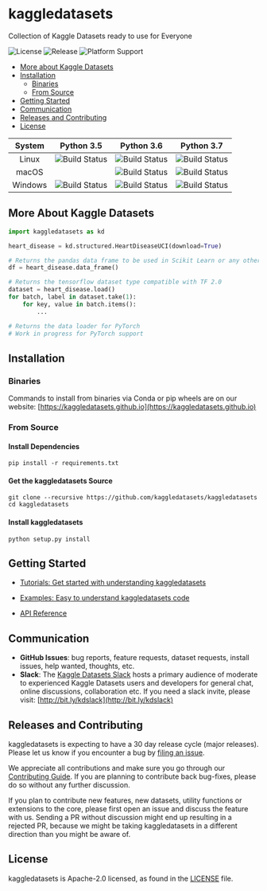 # kaggledatasets

Collection of Kaggle Datasets ready to use for Everyone

![License](https://img.shields.io/github/license/kaggledatasets/kaggledatasets) 
![Release](https://img.shields.io/github/v/release/kaggledatasets/kaggledatasets)
![Platform Support](https://img.shields.io/pypi/pyversions/kaggledatasets)

- [More about Kaggle Datasets](#more-about-kaggle-datasets)
- [Installation](#installation)
  - [Binaries](#binaries)
  - [From Source](#from-source)
- [Getting Started](#getting-started)
- [Communication](#communication)
- [Releases and Contributing](#releases-and-contributing)
- [License](#license)

|  System |                                Python 3.5                               |                                Python 3.6                               |                                Python 3.7                               |
|:-------:|:-----------------------------------------------------------------------:|:-----------------------------------------------------------------------:|:-----------------------------------------------------------------------:|
|  Linux  | ![Build Status](https://travis-matrix-badges.herokuapp.com/repos/kaggledatasets/kaggledatasets/branches/master/1) | ![Build Status](https://travis-matrix-badges.herokuapp.com/repos/kaggledatasets/kaggledatasets/branches/master/2) | ![Build Status](https://travis-matrix-badges.herokuapp.com/repos/kaggledatasets/kaggledatasets/branches/master/3) |
|  macOS  |                                                                         | ![Build Status](https://travis-matrix-badges.herokuapp.com/repos/kaggledatasets/kaggledatasets/branches/master/4) | ![Build Status](https://travis-matrix-badges.herokuapp.com/repos/kaggledatasets/kaggledatasets/branches/master/5) |
| Windows | ![Build Status](https://travis-matrix-badges.herokuapp.com/repos/kaggledatasets/kaggledatasets/branches/master/6) | ![Build Status](https://travis-matrix-badges.herokuapp.com/repos/kaggledatasets/kaggledatasets/branches/master/7) | ![Build Status](https://travis-matrix-badges.herokuapp.com/repos/kaggledatasets/kaggledatasets/branches/master/8) |

## More About Kaggle Datasets

```python
import kaggledatasets as kd

heart_disease = kd.structured.HeartDiseaseUCI(download=True)

# Returns the pandas data frame to be used in Scikit Learn or any other framework
df = heart_disease.data_frame()

# Returns the tensorflow dataset type compatible with TF 2.0
dataset = heart_disease.load()
for batch, label in dataset.take(1):
	for key, value in batch.items():
        ...

# Returns the data loader for PyTorch
# Work in progress for PyTorch support
```

## Installation

### Binaries

Commands to install from binaries via Conda or pip wheels are on our website: [https://kaggledatasets.github.io](https://kaggledatasets.github.io)

### From Source

#### Install Dependencies

```
pip install -r requirements.txt
```

#### Get the kaggledatasets Source

```
git clone --recursive https://github.com/kaggledatasets/kaggledatasets
cd kaggledatasets
```

#### Install kaggledatasets

```
python setup.py install
```

## Getting Started

* [Tutorials: Get started with understanding kaggledatasets](https://kaggledatasets.github.io/tutorials)

* [Examples: Easy to understand kaggledatasets code](https://kaggledatasets.github.io/docs/examples)

* [API Reference](https://kaggledatasets.github.io/docs)

## Communication

* **GitHub Issues**: bug reports, feature requests, dataset requests, install issues, help wanted, thoughts, etc.
* **Slack**: The [Kaggle Datasets Slack](https://kaggledatasets.slack.com/) hosts a primary audience of moderate to experienced Kaggle Datasets users and developers for general chat, online discussions, collaboration etc. If you need a slack invite, please visit: [http://bit.ly/kdslack](http://bit.ly/kdslack)

## Releases and Contributing

kaggledatasets is expecting to have a 30 day release cycle (major releases). Please let us know if you encounter a bug by [filing an issue](https://github.com/kaggledatasets/kaggledatasets/issues).  

We appreciate all contributions and make sure you go through our [Contributing Guide](CONTRIBUTING.md). If you are planning to contribute back bug-fixes, please do so without any further discussion.  

If you plan to contribute new features, new datasets, utility functions or extensions to the core, please first open an issue and discuss the feature with us.
Sending a PR without discussion might end up resulting in a rejected PR, because we might be taking kaggledatasets in a different direction than you might be aware of.

## License

kaggledatasets is Apache-2.0 licensed, as found in the [LICENSE](LICENSE) file.
